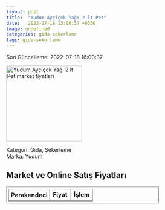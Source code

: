 ```yaml
---
layout: post
title:  "Yudum Ayçiçek Yağı 2 lt Pet"
date:   2022-07-18 13:00:37 +0300
image: undefined
categories: gida-sekerleme
tags: gida-sekerleme
---
```


Son Güncelleme: 2022-07-18 16:00:37

<img src="undefined" width="200" alt="Yudum Ayçiçek Yağı 2 lt Pet market fiyatları" />

Kategori: Gıda, Şekerleme
<br />
Marka: Yudum

<h2>Market ve Online Satış Fiyatları</h2>

<table border="1" style="padding: 5px;width:80%;">
  <tr>
    <td style="padding: 5px;"><strong>Perakendeci</strong></td>
    <td><strong>Fiyat</strong></td>
    <td><strong>İşlem</strong></td>
  </tr>
  
</table>
